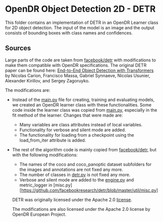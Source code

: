 # OpenDR Object Detection 2D - DETR

This folder contains an implementation of DETR in an OpenDR Learner class for 2D object detection. The input of the model is an image and the output consists of bounding boxes with class names and confidences.

## Sources

Large parts of the code are taken from [facebook/detr](https://github.com/facebookresearch/detr) with modifications to make them compatible with OpenDR specifications. The original DETR paper can be found here: [End-to-End Object Detection with Transformers](https://ai.facebook.com/research/publications/end-to-end-object-detection-with-transformers) by Nicolas Carion, Francisco Massa, Gabriel Synnaeve, Nicolas Usunier, Alexander Kirillov, and Sergey Zagoruyko.

The modifications are:
- Instead of the [main.py](https://github.com/facebookresearch/detr/blob/master/main.py) file for creating, training and evaluating models, we created an OpenDR learner class with these functionalities. Some code inside the learner class was copied from [main.py](https://github.com/facebookresearch/detr/blob/master/main.py), especially in the fit method of the learner. Changes that were made are:
  - Many variables are class attributes instead of local variables.
  - Functionality for verbose and silent mode are added.
  - The functionality for loading from a checkpoint using the load_from_iter attribute is added.
- The rest of the algorithm code is mainly copied from [facebook/detr](https://github.com/facebookresearch/detr), but with the following modifications:
  - The names of the coco and coco_panoptic dataset subfolders for the images and annotations are not fixed any more.
  - The number of classes in [detr.py](https://github.com/facebookresearch/detr/blob/master/models/detr.py) is not fixed any more.
  - Verbose and silent mode are added to the [engine.py](https://github.com/facebookresearch/detr/blob/master/engine.py) and metric_logger in [misc.py][https://github.com/facebookresearch/detr/blob/master/util/misc.py]

  DETR was originally licensed under the Apache 2.0 [license](https://github.com/facebookresearch/detr/blob/master/LICENSE).

  The modifications are also licensed under the Apache 2.0 license by OpenDR European Project.
